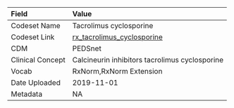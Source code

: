 |Field            |Value                                          |
|:----------------|:----------------------------------------------|
|Codeset Name     |Tacrolimus cyclosporine                        |
|Codeset Link     |[rx_tacrolimus_cyclosporine](https://github.com/PEDSnet/Variable-Dictionary/blob/main/drug/rx_tacrolimus_cyclosporine.csv)|
|CDM              |PEDSnet                                        |
|Clinical Concept |Calcineurin inhibitors tacrolimus cyclosporine |
|Vocab            |RxNorm,RxNorm Extension                        |
|Date Uploaded    |2019-11-01                                     |
|Metadata         |NA                                             |

